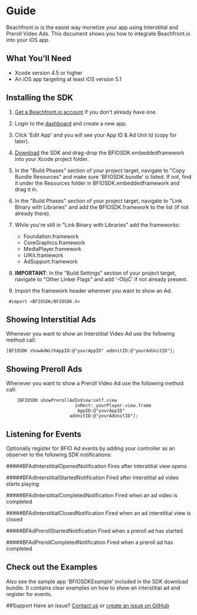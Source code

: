 
# Guide
Beachfront.io is the easist way monetize your app using Interstitial and Preroll Video Ads. This document shows you how to integrate Beachfront.io into your iOS app.



## What You'll Need
* Xcode version 4.5 or higher
* An iOS app targeting at least iOS version 5.1


## Installing the SDK

1. [Get a Beachfront.io account](http://beachfront.io/join) if you don't already have one.
2. Login to the [dashboard](http://beachfront.io/) and create a new app.
3. Click 'Edit App' and you will see your App ID & Ad Unit Id (copy for later).
3. [Download](https://github.com/beachfront/beachfront-io-ios-sdk) the SDK and drag-drop the BFIOSDK.embeddedframework into your Xcode project folder.
4. In the "Build Phases" section of your project target, navigate to "Copy Bundle Resources" and make sure 'BFIOSDK.bundle' is listed. If not, find it under the Resources folder in BFIOSDK.embeddedframework and drag it in.
5. In the "Build Phases" section of your project target, navigate to "Link Binary with Libraries" and add the BFIOSDK.framework to the list (if not already there).
6. While you're still in "Link Binary with Libraries" add the frameworks:
	* Foundation.framework
	* CoreGraphics.framework
	* MediaPlayer.framework
	* UIKit.framework
	* AdSupport.framework
7. **IMPORTANT**: In the "Build Settings" section of your project target, navigate to "Other Linker Flags" and add '-ObjC' if not already present.
  
8. Import the framework header wherever you want to show an Ad. 

```
 #import <BFIOSDK/BFIOSDK.h>
```




## Showing Interstitial Ads

Whenever you want to show an Interstitial Video Ad use the following method call:    

```
[BFIOSDK showAdWithAppID:@"yourAppID" adUnitID:@"yourAdUnitID"];
```



## Showing Preroll Ads

Whenever you want to show a Preroll Video Ad use the following method call:    

```
    [BFIOSDK showPrerollAdInView:self.view
                          inRect:_yourPlayer.view.frame
                           AppID:@"yourAppID"
                        adUnitID:@"yourAdUnitID"];
```

    
    
## Listening for Events
Optionally register for BFIO Ad events by adding your controller as an observer to the following SDK notifications:


#####BFAdInterstitialOpenedNotification
	Fires after interstitial view opens

#####BFAdInterstitialStartedNotification
	Fired after interstitial ad video starts playing

#####BFAdInterstitialCompletedNotification
    Fired when an ad video is completed

#####BFAdInterstitialClosedNotification
	Fired when an ad interstitial view is closed

#####BFAdPrerollStartedNotification
	Fired when a preroll ad has started
	
#####BFAdPrerollCompletedNotification
	Fired when a preroll ad has completed



## Check out the Examples

Also see the sample app 'BFIOSDKExample' included in the SDK download bundle. It contains clear examples on how to show an interstitial ad and register for events. 


##Support 
Have an issue? [Contact us](mailto:eric@beachfrontmedia.com) or [create an issue on GitHub](https://github.com/beachfront/beachfront-io-ios-sdk/issues)